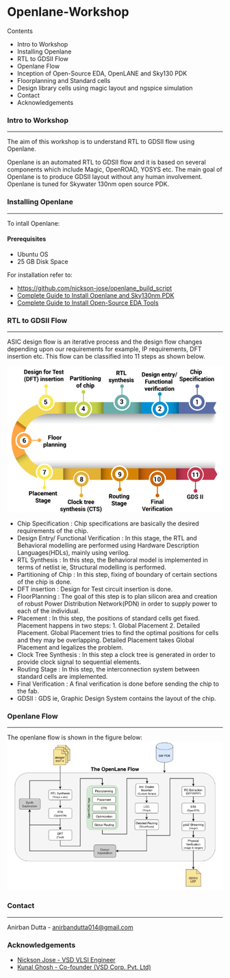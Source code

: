 # Openlane-Workshop

Contents

* Intro to Workshop
* Installing Openlane
* RTL to GDSII Flow
* Openlane Flow
* Inception of Open-Source EDA, OpenLANE and Sky130 PDK
* Floorplanning and Standard cells
* Design library cells using magic layout and ngspice simulation
* Contact
* Acknowledgements


### Intro to Workshop
---
The aim of this workshop is to understand RTL to GDSII flow using Openlane.

Openlane is an automated RTL to GDSII flow and it is based on several components which include Magic, OpenROAD, YOSYS etc. The main goal of Openlane is to produce GDSII layout  without any human involvement. Openlane is tuned for Skywater 130nm open source PDK.


### Installing Openlane
---
To intall Openlane:

#### Prerequisites
* Ubuntu OS
* 25 GB Disk Space

For installation refer to:
*  https://github.com/nickson-jose/openlane_build_script
* [Complete Guide to Install Openlane and Sky130nm PDK](https://www.udemy.com/course/vsd-a-complete-guide-to-install-openlane-and-sky130nm-pdk/)
* [Complete Guide to Install Open-Source EDA Tools](https://www.udemy.com/course/vsd-a-complete-guide-to-install-open-source-eda-tools/)


### RTL to GDSII Flow
---
ASIC design flow is an iterative process and the design flow changes depending upon our requirements for example, IP requirements, DFT insertion etc. This flow can be classified into 11 steps as shown below.

![RTL to GDSII Flow](https://github.com/AnDu00/Openlane-Workshop/blob/main/Images/RTL%20to%20GDSII%20flow.PNG)

* Chip Specification : Chip specifications are basically the desired requirements of the chip.
* Design Entry/ Functional Verification : In this stage, the RTL and Behavioral modelling are performed using Hardware Description Languages(HDLs), mainly using verilog.
* RTL Synthesis : In this step, the Behavioral model is implemented in terms of netlist ie, Structural modelling is performed.
* Partitioning of Chip : In this step, fixing of boundary of certain sections of the chip is done.
* DFT insertion : Design for Test circuit insertion is done.
* FloorPlanning : The goal of this step is to plan silicon area and creation of robust Power Distribution Network(PDN) in order to supply power to each of the individual.
* Placement : In this step, the positions of standard cells get fixed. Placement happens in two steps: 1. Global Placement 2. Detailed Placement. Global Placement tries to find the optimal positions for cells and they may be overlapping. Detailed Placement takes Global Placement and legalizes the problem.
* Clock Tree Synthesis : In this step a clock tree is generated in order to provide clock signal to sequential elements.
* Routing Stage : In this step, the interconnection system between standard cells are implemented.
* Final Verification : A final verification is done before sending the chip to the fab.
* GDSII : GDS ie, Graphic Design System contains the layout of the chip.


### Openlane Flow
---
The openlane flow is shown in the figure below:
![openlane flow](https://github.com/AnDu00/Openlane-Workshop/blob/main/Images/Openlane%20flow.PNG)


### Contact
---
Anirban Dutta - anirbandutta014@gmail.com


### Acknowledgements
* [Nickson Jose - VSD VLSI Engineer](https://github.com/nickson-jose)
* [Kunal Ghosh - Co-founder (VSD Corp. Pvt. Ltd)](https://github.com/kunalg123)
